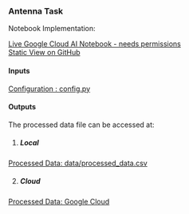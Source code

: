 ### Antenna Task   

Notebook Implementation:  

[Live Google Cloud AI Notebook - needs permissions](https://21fa851c65d79a51-dot-us-central1.notebooks.googleusercontent.com/lab?authuser=0)   
[Static View on GitHub](notebooks/20201214PS-mvp.ipynb)   

  
#### Inputs 

[Configuration : config.py](config.py) 
  
#### Outputs    

The processed data file can be accessed at:  

1. ##### Local 
  
[Processed Data: data/processed_data.csv](data/processed_data.csv) 


2. ##### Cloud   

[Processed Data: Google Cloud](https://storage.googleapis.com/antenna-task/processed_data.csv)
